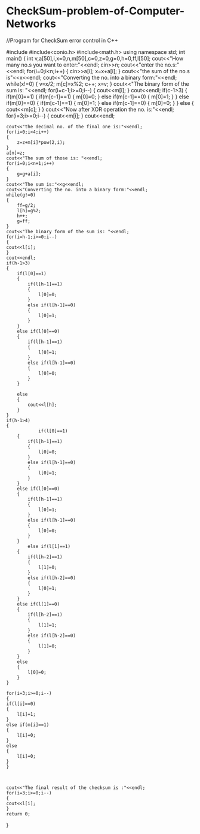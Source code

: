# CheckSum-problem-of-Computer-Networks

//Program for CheckSum error control in C++

#include<iostream>
#include<conio.h>
#include<math.h>
using namespace std;
int main()
{
	int v,a[50],i,x=0,n,m[50],c=0,z=0,g=0,h=0,ff,l[50];
	cout<<"How many no.s you want to enter:"<<endl;
	cin>>n;
	cout<<"enter the no.s:"<<endl;
	for(i=0;i<n;i++)
	{
		cin>>a[i];
		x=x+a[i];
	}
	cout<<"the sum of the no.s is"<<x<<endl;
	cout<<"Converting the no. into a binary form:"<<endl;
	while(x!=0)
	{
		v=x/2;
	    m[c]=x%2;
	    c++;
	    x=v;
	}
	cout<<"The binary form of the sum is: "<<endl;
	for(i=c-1;i>=0;i--)
	{
	cout<<m[i];
	}
	cout<<endl;
	if(c-1>3)
	{
		if(m[0]==1)
		{
			if(m[c-1]==1)
			{
				m[0]=0;
			}
			else if(m[c-1]==0)
			{
				m[0]=1;
			}
		}
		else if(m[0]==0)
		{
			if(m[c-1]==1)
			{
				m[0]=1;
			}
			else if(m[c-1]==0)
			{
				m[0]=0;
			}
		}
		else
		{
			cout<<m[c];
		}
	}
	cout<<"Now after XOR operation the no. is:"<<endl;
	for(i=3;i>=0;i--)
	{
	cout<<m[i];
	}
	cout<<endl;
	
	cout<<"the decimal no. of the final one is:"<<endl;
	for(i=0;i<4;i++)
	{
		z=z+m[i]*pow(2,i);
	}
	a[n]=z;
	cout<<"The sum of those is: "<<endl;
	for(i=0;i<n+1;i++)
	{
		g=g+a[i];
	}
	cout<<"The sum is:"<<g<<endl;
	cout<<"Converting the no. into a binary form:"<<endl;
	while(g!=0)
	{
		ff=g/2;
	    l[h]=g%2;
	    h++;
	    g=ff;
	}
	cout<<"The binary form of the sum is: "<<endl;
	for(i=h-1;i>=0;i--)
	{
	cout<<l[i];
	}
	cout<<endl;
	if(h-1>3)
	{
		if(l[0]==1)
		{
			if(l[h-1]==1)
			{
				l[0]=0;
			}
			else if(l[h-1]==0)
			{
				l[0]=1;
			}
		}
		else if(l[0]==0)
		{
			if(l[h-1]==1)
			{
				l[0]=1;
			}
			else if(l[h-1]==0)
			{
				l[0]=0;
			}
		}

		else
		{
			cout<<l[h];
		}
	}
	if(h-1>4)
	{
				if(l[0]==1)
		{
			if(l[h-1]==1)
			{
				l[0]=0;
			}
			else if(l[h-1]==0)
			{
				l[0]=1;
			}
		}
		else if(l[0]==0)
		{
			if(l[h-1]==1)
			{
				l[0]=1;
			}
			else if(l[h-1]==0)
			{
				l[0]=0;
			}
		}
			else if(l[1]==1)
		{
			if(l[h-2]==1)
			{
				l[1]=0;
			}
			else if(l[h-2]==0)
			{
				l[0]=1;
			}
		}
		else if(l[1]==0)
		{
			if(l[h-2]==1)
			{
				l[1]=1;
			}
			else if(l[h-2]==0)
			{
				l[1]=0;
			}
		}
		else
		{
			l[0]=0;
		}
	}
	
	for(i=3;i>=0;i--)
	{
	if(l[i]==0)
	{
		l[i]=1;
	}
	else if(m[i]==1)
	{
		l[i]=0;
	}
	else
	{
		l[i]=0;
	}
	}
	
	

	cout<<"The final result of the checksum is :"<<endl;
	for(i=3;i>=0;i--)
	{
	cout<<l[i];
	}
	return 0;
}
